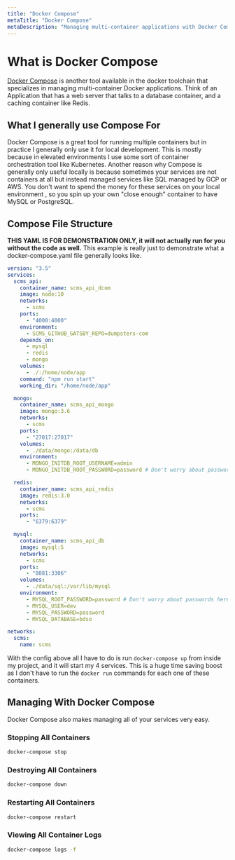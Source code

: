 ```yaml
---
title: "Docker Compose"
metaTitle: "Docker Compose"
metaDescription: "Managing multi-container applications with Docker Compose"
---
```


# What is Docker Compose
[Docker Compose](https://docs.docker.com/compose/) is another tool available in the docker toolchain that specializes in managing multi-container
Docker applications. Think of an Application that has a web server that talks to a database container, and a caching
container like Redis.

## What I generally use Compose For
Docker Compose is a great tool for running multiple containers but in practice I generally only use it for local development.
This is mostly because in elevated environments I use some sort of container orchestration tool like Kubernetes. Another
reason why Compose is generally only useful locally is because sometimes your services are not containers at all but instead
managed services like SQL managed by GCP or AWS. You don't want to spend the money for these services on your local environment
, so you spin up your own "close enough" container to have MySQL or PostgreSQL.

## Compose File Structure

**THIS YAML IS FOR DEMONSTRATION ONLY, it will not actually run for you without the code as well.** This example is really
just to demonstrate what a docker-compose.yaml file generally looks like.
```yaml
version: "3.5"
services:
  scms_api:
    container_name: scms_api_dcom
    image: node:10
    networks:
      - scms
    ports:
      - "4000:4000"
    environment:
      - SCMS_GITHUB_GATSBY_REPO=dumpsters-com
    depends_on:
      - mysql
      - redis
      - mongo
    volumes:
      - ./:/home/node/app
    command: "npm run start"
    working_dir: "/home/node/app"

  mongo:
    container_name: scms_api_mongo
    image: mongo:3.6
    networks:
      - scms
    ports:
      - "27017:27017"
    volumes:
      - ./data/mongo:/data/db
    environment:
      - MONGO_INITDB_ROOT_USERNAME=admin
      - MONGO_INITDB_ROOT_PASSWORD=password # Don't worry about passwords here, this is for localhost only. Production will not be using these.

  redis:
    container_name: scms_api_redis
    image: redis:3.0
    networks:
      - scms
    ports:
      - "6379:6379"

  mysql:
    container_name: scms_api_db
    image: mysql:5
    networks:
      - scms
    ports:
      - "8081:3306"
    volumes:
      - ./data/sql:/var/lib/mysql
    environment:
      - MYSQL_ROOT_PASSWORD=password # Don't worry about passwords here, this is for localhost only. Production will not be using these.
      - MYSQL_USER=dev
      - MYSQL_PASSWORD=password
      - MYSQL_DATABASE=bdso

networks:
  scms:
    name: scms
```

With the config above all I have to do is run `docker-compose up` from inside my project, and it will start my 4 services.
This is a huge time saving boost as I don't have to run the `docker run` commands for each one of these containers.

## Managing With Docker Compose
Docker Compose also makes managing all of your services very easy.

### Stopping All Containers
```bash
docker-compose stop
```

### Destroying All Containers
```bash
docker-compose down
```

### Restarting All Containers
```bash
docker-compose restart
```

### Viewing All Container Logs
```bash
docker-compose logs -f
```
